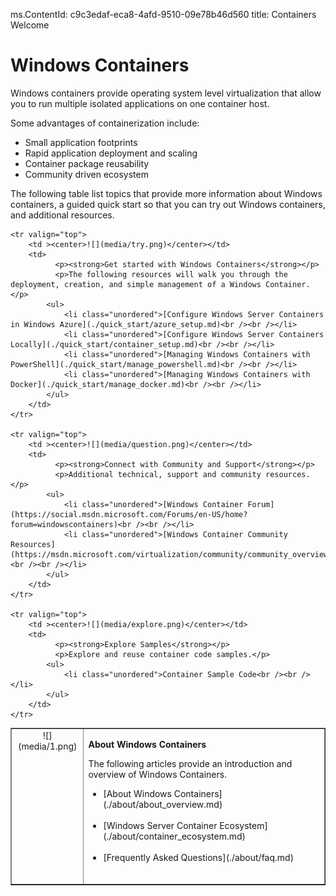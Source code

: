 ms.ContentId: c9c3edaf-eca8-4afd-9510-09e78b46d560
title: Containers Welcome

# Windows Containers

Windows containers provide operating system level virtualization that allow you to run multiple isolated applications on one container host.

Some advantages of containerization include:
* Small application footprints
* Rapid application deployment and scaling
* Container package reusability 
* Community driven ecosystem

The following table list topics that provide more information about Windows containers, a guided quick start so that you can try out Windows containers, and additional resources.

<table border="1" style="background-color:FFFFCC;border-collapse:collapse;border:1px solid FFCC00;color:000000;width:100%" cellpadding="15" cellspacing="3">
	<tr valign="top">
		<td ><center>![](media/1.png)</center></td>
		<td valign="top">		
              	<p><strong>About Windows Containers</strong></p>
              	<p>The following articles provide an introduction and overview of Windows Containers.</p>
			<ul>
				<li class="unordered">[About Windows Containers](./about/about_overview.md)<br /><br /></li>
                <li class="unordered">[Windows Server Container Ecosystem](./about/container_ecosystem.md)<br /><br /></li>
				<li class="unordered">[Frequently Asked Questions](./about/faq.md)<br /><br /></li>
			</ul>	
		</td>
	</tr>
	
	<tr valign="top">
		<td ><center>![](media/try.png)</center></td>
		<td>		
              <p><strong>Get started with Windows Containers</strong></p>
              <p>The following resources will walk you through the deployment, creation, and simple management of a Windows Container.</p>
			<ul>
			  	<li class="unordered">[Configure Windows Server Containers in Windows Azure](./quick_start/azure_setup.md)<br /><br /></li>
				<li class="unordered">[Configure Windows Server Containers Locally](./quick_start/container_setup.md)<br /><br /></li>
                <li class="unordered">[Managing Windows Containers with PowerShell](./quick_start/manage_powershell.md)<br /><br /></li>
				<li class="unordered">[Managing Windows Containers with Docker](./quick_start/manage_docker.md)<br /><br /></li>		
			</ul>
		</td>
	</tr>
	
	<tr valign="top">
		<td ><center>![](media/question.png)</center></td>
		<td>		
              <p><strong>Connect with Community and Support</strong></p>
              <p>Additional technical, support and community resources.</p>
 			<ul>
				<li class="unordered">[Windows Container Forum](https://social.msdn.microsoft.com/Forums/en-US/home?forum=windowscontainers)<br /><br /></li>
				<li class="unordered">[Windows Container Community Resources](https://msdn.microsoft.com/virtualization/community/community_overview)<br /><br /></li>
			</ul>
		</td>
	</tr>	
	
	<tr valign="top">
		<td ><center>![](media/explore.png)</center></td>
		<td>		
              <p><strong>Explore Samples</strong></p>
              <p>Explore and reuse container code samples.</p>
			<ul>
				<li class="unordered">Container Sample Code<br /><br /></li>
			</ul>
		</td>
	</tr>
	
</table>
